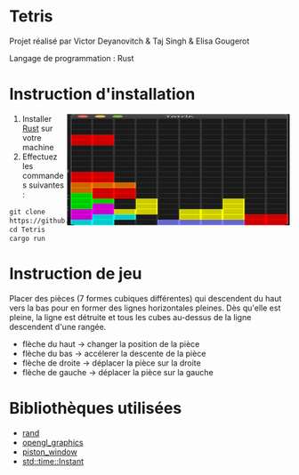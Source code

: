 
# Tetris

Projet réalisé par Victor Deyanovitch & Taj Singh & Elisa Gougerot

Langage de programmation : Rust

# Instruction d'installation
<img src="tetris_picture.png" align="right" height="200" width="400">

1) Installer [Rust](https://www.rust-lang.org) sur votre machine
2) Effectuez les commandes suivantes :

```
git clone https://github.com/ElisaGougerot/Tetris.git
cd Tetris
cargo run
```

# Instruction de jeu

Placer des pièces (7 formes cubiques différentes) qui descendent du haut vers la bas pour en former des lignes horizontales pleines. Dès qu'elle est pleine, la ligne est détruite et tous les cubes au-dessus de la ligne descendent d'une rangée.

* flèche du haut -> changer la position de la pièce
* flèche du bas -> accélerer la descente de la pièce
* flèche de droite -> déplacer la pièce sur la droite
* flèche de gauche -> déplacer la pièce sur la gauche

# Bibliothèques utilisées

* [rand](https://docs.rs/rand/0.7.3/rand/)
* [opengl_graphics](https://docs.rs/piston2d-opengl_graphics/0.71.0/opengl_graphics/)
* [piston_window](https://docs.piston.rs/piston_window/piston_window/)
* [std::time::Instant](https://doc.rust-lang.org/std/time/struct.Instant.html)
